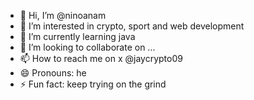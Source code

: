 - 👋 Hi, I’m @ninoanam
- 👀 I’m interested in crypto, sport and web development
- 🌱 I’m currently learning java
- 💞️ I’m looking to collaborate on ...
- 📫 How to reach me on x @jaycrypto09
- 😄 Pronouns: he
- ⚡ Fun fact: keep trying on the grind
<!---
ninoanam/ninoanam is a ✨ special ✨ repository because its `README.md` (this file) appears on your GitHub profile.
You can click the Preview link to take a look at your changes.
--->
